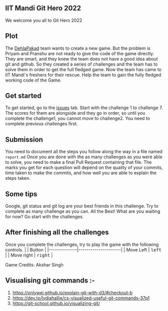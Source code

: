 ## IIT Mandi Git Hero 2022
We welcome you all to Git Hero 2022


## Plot
The [DehlaPakad](https://dehlapakad.com) team wants to create a new game. But the problem is Priyam and Pranshu are not ready to give the code of the game directly. They are smart, and they knew the team does not have a good idea about git and github. So they created a series of challenges and the team has to solve them in order to get the full fledged game. Now the team has came to IIT Mandi's freshers for their rescue. Help the team to gain the fully fledged working code of the Game.

## Get started
To get started, go to the [issues](https://github.com/KamandPrompt/GitHero_2022/issues) tab. Start with the challenge 1 to challenge 7. The scores for them are alongside and they go in order, so until you complete the challenge1, you cannot move to challenge2. You need to complete previous challenges first.

## Submission
You need to document all the steps you follow along the way in a file named `report.md`
Once you are done with the as many challenges as you were able to solve, you need to make a final Pull Request containing that file. 
The marks you get for each question will depend on the quality of your commits, time taken to make the commits, and how well you are able to explain the steps taken.

## Some tips
Google, git status and git log are your best friends in this challenge.
Try to complete as many challenge as you can. All the Best! What are you waiting for now? Go start with the challenges.


## After finishing all the challenges
Once you complete the challenges, try to play the game with the following controls.
|              | Button              |
|--------------|---------------------|
| Move Left    | <kbd>left</kbd>     |
| Move right   | <kbd>right</kbd>    |

Game Credits: Akshar Singh

## Visualising git commands :-
1. https://onlywei.github.io/explain-git-with-d3/#checkout-b
2. https://dev.to/lydiahallie/cs-visualized-useful-git-commands-37p1
3. https://git-school.github.io/visualizing-git/

